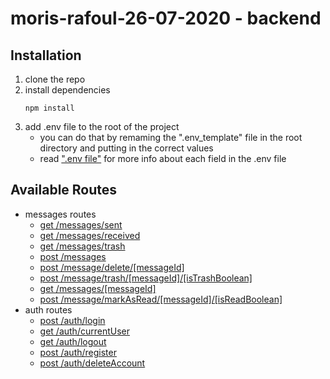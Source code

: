 # moris-rafoul-26-07-2020 - backend

## Installation
1) clone the repo 
2) install dependencies 
    ```
    npm install
    ```
3) add .env file to the root of the project
    - you can do that by remaming the ".env_template" file in the root  directory and putting in the correct values
    - read [".env file"](#40) for more info about each field in the .env file

## Available Routes
- messages routes
    - [get /messages/sent](https://github.com/MorisR/moris-rafoul-26-07-2020/issues/15)
    - [get /messages/received](https://github.com/MorisR/moris-rafoul-26-07-2020/issues/16)
    - [get /messages/trash ](https://github.com/MorisR/moris-rafoul-26-07-2020/issues/17)
    - [post /messages](https://github.com/MorisR/moris-rafoul-26-07-2020/issues/18)
    - [post /message/delete/[messageId]](https://github.com/MorisR/moris-rafoul-26-07-2020/issues/19)
    - [post /message/trash/[messageId]/[isTrashBoolean]](https://github.com/MorisR/moris-rafoul-26-07-2020/issues/20)
    - [get /messages/[messageId]](https://github.com/MorisR/moris-rafoul-26-07-2020/issues/22)
    - [post /message/markAsRead/[messageId]/[isReadBoolean]](https://github.com/MorisR/moris-rafoul-26-07-2020/issues/36) 
- auth routes
    - [post /auth/login](https://github.com/MorisR/moris-rafoul-26-07-2020/issues/22)
    - [get /auth/currentUser](https://github.com/MorisR/moris-rafoul-26-07-2020/issues/24)
    - [get /auth/logout](https://github.com/MorisR/moris-rafoul-26-07-2020/issues/25)
    - [post /auth/register](https://github.com/MorisR/moris-rafoul-26-07-2020/issues/27)
    - [post /auth/deleteAccount](https://github.com/MorisR/moris-rafoul-26-07-2020/issues/29)








